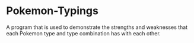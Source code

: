 # Pokemon-Typings

A program that is used to demonstrate the strengths and weaknesses that each Pokemon type and type combination has with each other.

